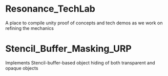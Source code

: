 # Resonance_TechLab
A place to compile unity proof of concepts and tech demos as we work on refining the mechanics

# Stencil_Buffer_Masking_URP
Implements Stencil-buffer-based object hiding of both transparent and opaque objects
